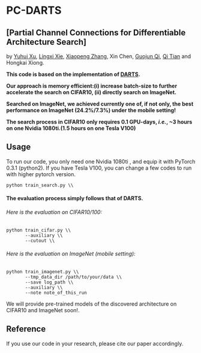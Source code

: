 # PC-DARTS
## [Partial Channel Connections for Differentiable Architecture Search]
by [Yuhui Xu](http://yuhuixu1993.github.io), [Lingxi Xie](http://lingxixie.com/), [Xiaopeng Zhang](https://sites.google.com/site/zxphistory/), Xin Chen, [Guojun Qi](http://www.eecs.ucf.edu/~gqi/), [Qi Tian](https://scholar.google.com/citations?user=61b6eYkAAAAJ&hl=zh-CN) and Hongkai Xiong.

**This code is based on the implementation of  [DARTS](https://github.com/quark0/darts).**

**Our approach is memory efficient:(i) increase batch-size to further accelerate the search on CIFAR10, (ii) directly search on ImageNet.**

**Searched on ImageNet, we achieved currently one of, if not only, the best performance on ImageNet (24.2%/7.3%) under the mobile setting!**

**The search process in CIFAR10 only requires 0.1 GPU-days, *i.e.*, ~3 hours on one Nvidia 1080ti.(1.5 hours on one Tesla V100)**

## Usage

To run our code, you only need one Nvidia 1080ti , and equip it with PyTorch 0.3.1 (python2). If you have Tesla V100, you can change a few codes to run with higher pytorch version.
```
python train_search.py \\
```
#### The evaluation process simply follows that of DARTS.

###### Here is the evaluation on CIFAR10/100:

```
python train_cifar.py \\
       --auxiliary \\
       --cutout \\
```

###### Here is the evaluation on ImageNet (mobile setting):
```
python train_imagenet.py \\
       --tmp_data_dir /path/to/your/data \\
       --save log_path \\
       --auxiliary \\
       --note note_of_this_run
```
We will provide pre-trained models of the discovered architecture on CIFAR10 and ImageNet soon!.
## Reference

If you use our code in your research, please cite our paper accordingly.
